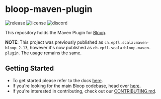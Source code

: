 # bloop-maven-plugin

<img alt="release" src="https://img.shields.io/github/release/scalacenter/bloop-maven-plugin.svg?color=green&logo=github&style=flat-square">
<img alt="license" src="https://img.shields.io/github/license/scalacenter/bloop-maven-plugin.svg?color=blue&style=flat-square" />
<img alt="discord" src="https://img.shields.io/discord/632150470000902164?label=%23bloop%20in%20the%20Scala%20Discord&style=flat-square" />

This repository holds the Maven Plugin for
[Bloop](https://scalacenter.github.io/bloop/).

**NOTE**: This project was previously published as
`ch.epfl.scala:maven-bloop_2.13`, however it's now published as
`ch.epfl.scala:bloop-maven-plugin`. The usage remains the same.

## Getting Started

- To get started please refer to the docs [here](https://scalacenter.github.io/bloop/docs/build-tools/maven).
- If you're looking for the main Bloop codebase, head over [here](https://github.com/scalacenter/bloop).
- If you're interested in contributing, check out our [CONTRIBUTING.md](./CONTRIBUTING.md).
